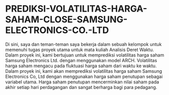 # PREDIKSI-VOLATILITAS-HARGA-SAHAM-CLOSE-SAMSUNG-ELECTRONICS-CO.-LTD
Di sini, saya dan teman-teman saya bekerja dalam sebuah kelompok untuk memenuhi tugas proyek utama untuk mata kuliah Analisis Deret Waktu. Dalam proyek ini, kami bertujuan untuk memprediksi volatilitas harga saham Samsung Electronics Ltd. dengan menggunakan model ARCH. Volatilitas harga saham mengacu pada fluktuasi harga saham dari waktu ke waktu. Dalam proyek ini, kami akan memprediksi volatilitas harga saham Samsung Electronics Co, Ltd dengan menggunakan harga saham penutupan sebagai variabel utama. Harga saham penutupan mencerminkan nilai saham pada akhir setiap hari perdagangan dan sangat berharga bagi para pedagang.
